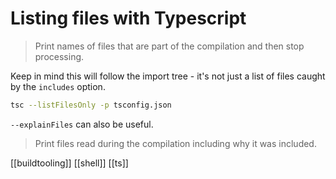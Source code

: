 # Listing files with Typescript

>Print names of files that are part of the compilation and then stop processing.

Keep in mind this will follow the import tree - it's not just a list of files caught by the `includes` option.

```sh
tsc --listFilesOnly -p tsconfig.json
```

`--explainFiles` can also be useful.

>Print files read during the compilation including why it was included.

[[buildtooling]]
[[shell]]
[[ts]]